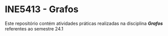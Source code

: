 # INE5413 - Grafos
Este repositório contém atividades práticas realizadas na disciplina ***Grafos*** referentes ao semestre 24.1
